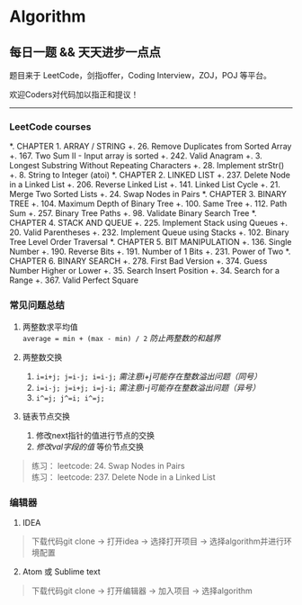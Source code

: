 # Algorithm

## 每日一题 && 天天进步一点点   

题目来于 LeetCode，剑指offer，Coding Interview，ZOJ，POJ 等平台。

欢迎Coders对代码加以指正和提议！

---
### LeetCode courses
*. CHAPTER 1. ARRAY / STRING
    +. 26. Remove Duplicates from Sorted Array
    +. 167. Two Sum II - Input array is sorted
    +. 242. Valid Anagram
    +. 3. Longest Substring Without Repeating Characters
    +. 28. Implement strStr()
    +. 8. String to Integer (atoi)
*. CHAPTER 2. LINKED LIST
    +. 237. Delete Node in a Linked List
    +. 206. Reverse Linked List
    +. 141. Linked List Cycle
    +. 21. Merge Two Sorted Lists
    +. 24. Swap Nodes in Pairs
*. CHAPTER 3. BINARY TREE
    +. 104. Maximum Depth of Binary Tree
    +. 100. Same Tree
    +. 112. Path Sum
    +. 257. Binary Tree Paths
    +. 98. Validate Binary Search Tree
*. CHAPTER 4. STACK AND QUEUE
    +. 225. Implement Stack using Queues
    +. 20. Valid Parentheses
    +. 232. Implement Queue using Stacks
    +. 102. Binary Tree Level Order Traversal
*. CHAPTER 5. BIT MANIPULATION
    +. 136. Single Number
    +. 190. Reverse Bits
    +. 191. Number of 1 Bits
    +. 231. Power of Two
*. CHAPTER 6. BINARY SEARCH
    +. 278. First Bad Version
    +. 374. Guess Number Higher or Lower
    +. 35. Search Insert Position
    +. 34. Search for a Range
    +. 367. Valid Perfect Square

### 常见问题总结
1. 两整数求平均值      
`average = min + (max - min) / 2`       *防止两整数的和越界*    

2. 两整数交换      
    1. `i=i+j; j=i-j; i=i-j;`       *需注意i+j可能存在整数溢出问题（同号）*   
    2. `i=i-j; j=i+j; i=j-i;`       *需注意i-j可能存在整数溢出问题（异号）*   
    3. `i^=j; j^=i; i^=j;`           

3. 链表节点交换      
    1. 修改next指针的值进行节点的交换      
    2. *修改val字段的值* 等价节点交换      
>练习： leetcode: 24. Swap Nodes in Pairs   
>练习： leetcode: 237. Delete Node in a Linked List

### 编辑器
1. IDEA
> 下载代码git clone -> 打开idea -> 选择打开项目 -> 选择algorithm并进行环境配置  
 
2. Atom 或 Sublime text
> 下载代码git clone -> 打开编辑器 -> 加入项目 -> 选择algorithm
